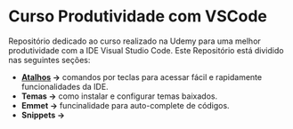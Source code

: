 # Curso Produtividade com VSCode 

Repositório dedicado ao curso realizado na Udemy para uma melhor produtividade com a IDE Visual Studio Code.
Este Repositório está dividido nas seguintes seções:

- **[Atalhos](https://github.com/leandrobeandrade/vscode/blob/master/atalhos/atalhos.md) ->** comandos por teclas para acessar fácil e rapidamente funcionalidades da IDE.
- **Temas ->** como instalar e configurar temas baixados.
- **Emmet ->** funcinalidade para auto-complete de códigos.
- **Snippets ->**     
